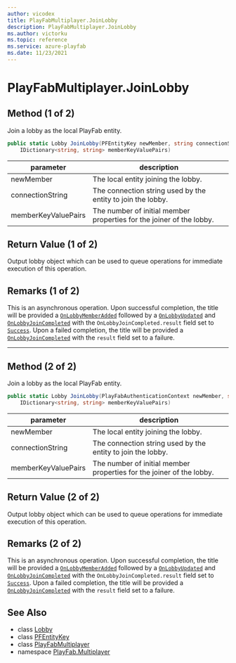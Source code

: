 ```yaml
---
author: vicodex
title: PlayFabMultiplayer.JoinLobby
description: PlayFabMultiplayer.JoinLobby
ms.author: victorku
ms.topic: reference
ms.service: azure-playfab
ms.date: 11/23/2021
---
```


# PlayFabMultiplayer.JoinLobby

## Method (1 of 2)

Join a lobby as the local PlayFab entity.

```csharp
public static Lobby JoinLobby(PFEntityKey newMember, string connectionString, 
    IDictionary<string, string> memberKeyValuePairs)
```

| parameter | description |
| --- | --- |
| newMember | The local entity joining the lobby. |
| connectionString | The connection string used by the entity to join the lobby. |
| memberKeyValuePairs | The number of initial member properties for the joiner of the lobby. |

## Return Value (1 of 2)

Output lobby object which can be used to queue operations for immediate execution of this operation.

## Remarks (1 of 2)

This is an asynchronous operation. Upon successful completion, the title will be provided a [`OnLobbyMemberAdded`](./OnLobbyMemberAdded.md) followed by a [`OnLobbyUpdated`](./OnLobbyUpdated.md) and [`OnLobbyJoinCompleted`](./OnLobbyJoinCompleted.md) with the `OnLobbyJoinCompleted.result` field set to [`Success`](../LobbyError/Success.md). Upon a failed completion, the title will be provided a [`OnLobbyJoinCompleted`](./OnLobbyJoinCompleted.md) with the `result` field set to a failure.

---

## Method (2 of 2)

Join a lobby as the local PlayFab entity.

```csharp
public static Lobby JoinLobby(PlayFabAuthenticationContext newMember, string connectionString, 
    IDictionary<string, string> memberKeyValuePairs)
```

| parameter | description |
| --- | --- |
| newMember | The local entity joining the lobby. |
| connectionString | The connection string used by the entity to join the lobby. |
| memberKeyValuePairs | The number of initial member properties for the joiner of the lobby. |

## Return Value (2 of 2)

Output lobby object which can be used to queue operations for immediate execution of this operation.

## Remarks (2 of 2)

This is an asynchronous operation. Upon successful completion, the title will be provided a [`OnLobbyMemberAdded`](./OnLobbyMemberAdded.md) followed by a [`OnLobbyUpdated`](./OnLobbyUpdated.md) and [`OnLobbyJoinCompleted`](./OnLobbyJoinCompleted.md) with the `OnLobbyJoinCompleted.result` field set to [`Success`](../LobbyError/Success.md). Upon a failed completion, the title will be provided a [`OnLobbyJoinCompleted`](./OnLobbyJoinCompleted.md) with the `result` field set to a failure.

## See Also

* class [Lobby](../Lobby.md)
* class [PFEntityKey](../PFEntityKey.md)
* class [PlayFabMultiplayer](../PlayFabMultiplayer.md)
* namespace [PlayFab.Multiplayer](../../PlayFabMultiplayerSDK.md)

